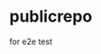 # publicrepo
for e2e test









































































































































































































































































































































































































































































































































































































































































































































































































































































































































































































































































































































































































































































































































































































































































































































































































































































































































































































































































































































































































































































































































































































































































































































































































































































































































































































































































































































































































































